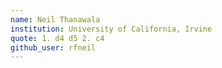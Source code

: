 ```yaml
---
name: Neil Thanawala
institution: University of California, Irvine
quote: 1. d4 d5 2. c4
github_user: rfneil
---
```

